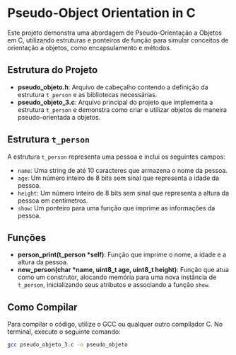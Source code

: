 # Pseudo-Object Orientation in C

Este projeto demonstra uma abordagem de Pseudo-Orientação a Objetos em C, utilizando estruturas e ponteiros de função para simular conceitos de orientação a objetos, como encapsulamento e métodos.

## Estrutura do Projeto

- **pseudo_objeto.h**: Arquivo de cabeçalho contendo a definição da estrutura `t_person` e as bibliotecas necessárias.
- **pseudo_objeto_3.c**: Arquivo principal do projeto que implementa a estrutura `t_person` e demonstra como criar e utilizar objetos de maneira pseudo-orientada a objetos.

## Estrutura `t_person`

A estrutura `t_person` representa uma pessoa e inclui os seguintes campos:

- `name`: Uma string de até 10 caracteres que armazena o nome da pessoa.
- `age`: Um número inteiro de 8 bits sem sinal que representa a idade da pessoa.
- `height`: Um número inteiro de 8 bits sem sinal que representa a altura da pessoa em centímetros.
- `show`: Um ponteiro para uma função que imprime as informações da pessoa.

## Funções

- **person_print(t_person *self)**: Função que imprime o nome, a idade e a altura da pessoa.
- **new_person(char *name, uint8_t age, uint8_t height)**: Função que atua como um construtor, alocando memória para uma nova instância de `t_person`, inicializando seus atributos e associando a função `show`.

## Como Compilar

Para compilar o código, utilize o GCC ou qualquer outro compilador C. No terminal, execute o seguinte comando:

```bash
gcc pseudo_objeto_3.c -o pseudo_objeto
```
